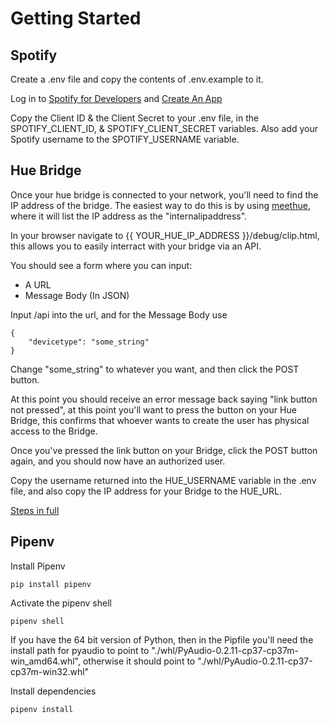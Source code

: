 # Getting Started

## Spotify
Create a .env file and copy the contents of .env.example to it.

Log in to [Spotify for Developers](https://developer.spotify.com/dashboard) and [Create An App](https://developer.spotify.com/dashboard/applications)

Copy the Client ID & the Client Secret to your .env file, in the SPOTIFY_CLIENT_ID, & SPOTIFY_CLIENT_SECRET variables. Also add your Spotify username to the SPOTIFY_USERNAME variable.

## Hue Bridge
Once your hue bridge is connected to your network, you'll need to find the IP address of the bridge. The easiest way to do this is by using [meethue](https://discovery.meethue.com/), where it will list the IP address as the "internalipaddress".

In your browser navigate to {{ YOUR_HUE_IP_ADDRESS }}/debug/clip.html, this allows you to easily interract with your bridge via an API.

You should see a form where you can input:
- A URL
- Message Body (In JSON)

Input /api into the url, and for the Message Body use
```
{
    "devicetype": "some_string"
}
```
Change "some_string" to whatever you want, and then click the POST button.

At this point you should receive an error message back saying "link button not pressed", at this point you'll want to press the button on your Hue Bridge, this confirms that whoever wants to create the user has physical access to the Bridge.

Once you've pressed the link button on your Bridge, click the POST button again, and you should now have an authorized user.

Copy the username returned into the HUE_USERNAME variable in the .env file, and also copy the IP address for your Bridge to the HUE_URL.

[Steps in full](https://developers.meethue.com/develop/get-started-2/)

## Pipenv

Install Pipenv

```
pip install pipenv
```

Activate the pipenv shell

```
pipenv shell
```

If you have the 64 bit version of Python, then in the Pipfile you'll need the install path for pyaudio to point to "./whl/PyAudio-0.2.11-cp37-cp37m-win_amd64.whl", otherwise it should point to "./whl/PyAudio-0.2.11-cp37-cp37m-win32.whl"

Install dependencies
```
pipenv install
```
